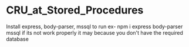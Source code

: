 # CRU_at_Stored_Procedures
Install express, body-parser, mssql to run ex- npm i express body-parser mssql if its not work properly it may because you don't have the required database
